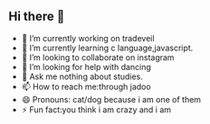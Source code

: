 ## Hi there 👋
- 🔭 I’m currently working on tradeveil
- 🌱 I’m currently learning c language,javascript.
- 👯 I’m looking to collaborate on instagram
- 🤔 I’m looking for help with dancing
- 💬 Ask me nothing about studies.
- 📫 How to reach me:through jadoo
- 😄 Pronouns: cat/dog because i am one of them
- ⚡ Fun fact:you think i am crazy and i am
<!--
**subhk24/subhk24** is a ✨ _special_ ✨ repository because its `README.md` (this file) appears on your GitHub profile.

Here are some ideas to get you started:

- 🔭 I’m currently working on ...
- 🌱 I’m currently learning ...
- 👯 I’m looking to collaborate on ...
- 🤔 I’m looking for help with ...
- 💬 Ask me about ...
- 📫 How to reach me: ...
- 😄 Pronouns: ...
- ⚡ Fun fact: ...
-->
